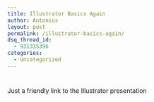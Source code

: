 ```yaml
---
title: Illustrator Basics Again
author: Antonius
layout: post
permalink: /illustrator-basics-again/
dsq_thread_id:
  - 931335396
categories:
  - Uncategorized
---
```

# 

Just a friendly link to the Illustrator presentation